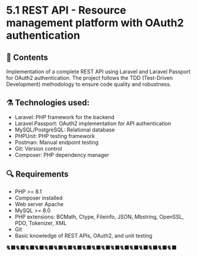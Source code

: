 # 5.1 REST API - Resource management platform with OAuth2 authentication

## 📖 Contents
Implementation of a complete REST API using Laravel and Laravel Passport for OAuth2 authentication. The project follows the TDD (Test-Driven Development) methodology to ensure code quality and robustness.

## ⚗️ Technologies used:
- Laravel: PHP framework for the backend
- Laravel Passport: OAuth2 implementation for API authentication
- MySQL/PostgreSQL: Relational database
- PHPUnit: PHP testing framework
- Postman: Manual endpoint testing
- Git: Version control
- Composer: PHP dependency manager

## 🔍 Requirements
- PHP >= 8.1
- Composer installed
- Web server Apache
- MySQL >= 8.0
- PHP extensions: BCMath, Ctype, Fileinfo, JSON, Mbstring, OpenSSL, PDO, Tokenizer, XML
- Git
- Basic knowledge of REST APIs, OAuth2, and unit testing

🐈‍⬛🐈‍⬛🐈‍⬛🐈‍⬛🐈‍⬛🐈‍⬛🐈‍⬛🐈‍⬛🐈‍⬛🐈‍⬛🐈‍⬛🐈‍⬛🐈‍⬛🐈‍⬛🐈‍⬛🐈‍⬛🐈‍⬛🐈‍⬛